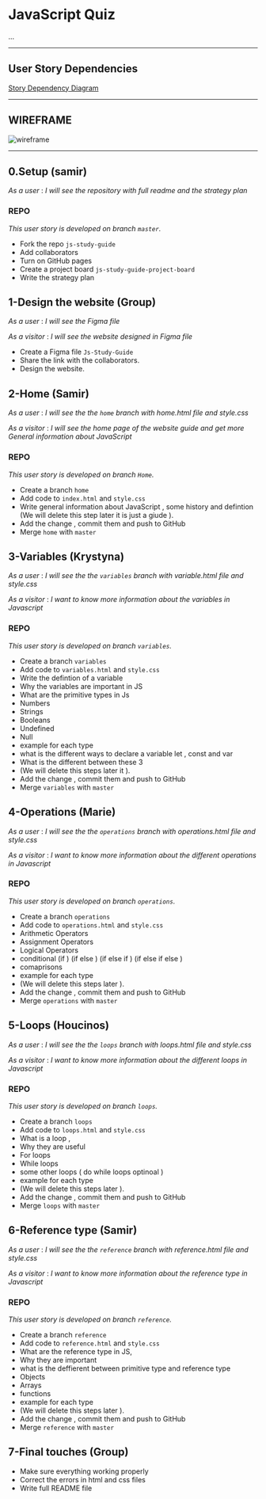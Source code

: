 # JavaScript Quiz

...

---

## User Story Dependencies

[Story Dependency Diagram](https://excalidraw.com/)

---

## WIREFRAME

![wireframe]()

---

## 0.Setup (samir)
_As a user_ : _I will see the repository with full readme and the strategy plan_

### REPO

 _This user story is developed on branch `master`._

- Fork the repo `js-study-guide` 
- Add collaborators 
- Turn on GitHub pages 
- Create a project board `js-study-guide-project-board`
- Write the strategy plan 


## 1-Design the website (Group)
_As a user_ : _I will see the Figma file_

_As a visitor_ : _I will see the website designed  in Figma file_

- Create a Figma file `Js-Study-Guide` 
- Share the link with the collaborators.
- Design the website.
  
## 2-Home (Samir)

_As a user_ : _I will see the the `home` branch with home.html file and style.css_

_As a visitor_ : _I will see the home page of the website guide and get more General information about JavaScript_

### REPO

 _This user story is developed on branch `Home`._

- Create a branch `home` 
- Add code to `index.html` and `style.css` 
- Write general information about JavaScript , some history and defintion (We will delete this step later it is just a giude ).
- Add the change , commit them and push to GitHub
- Merge `home` with `master`


## 3-Variables (Krystyna)

_As a user_ : _I will see the the `variables` branch with variable.html file and style.css_

_As a visitor_ : _I want to know more information about the variables in Javascript_

### REPO

 _This user story is developed on branch `variables`._

- Create a branch `variables` 
- Add code to `variables.html` and `style.css` 
- Write the defintion of a variable 
- Why the variables are important in JS
- What are the primitive types in Js
- Numbers
- Strings
- Booleans
- Undefined
- Null
- example for each type 
- what is the different ways to declare a variable  let , const and var 
- What is the different between these 3 
- (We will delete this steps later it  ).
- Add the change , commit them and push to GitHub
- Merge `variables` with `master`

## 4-Operations (Marie)

_As a user_ : _I will see the the `operations` branch with operations.html file and style.css_

_As a visitor_ : _I want to know more information about the different operations in Javascript_

### REPO

 _This user story is developed on branch `operations`._

- Create a branch `operations` 
- Add code to `operations.html` and `style.css` 
- Arithmetic Operators 
- Assignment Operators
- Logical Operators
- conditional (if )  (if  else ) (if else if )  (if else if  else )
- comaprisons
- example for each type 
- (We will delete this steps later ).
- Add the change , commit them and push to GitHub
- Merge `operations` with `master`
  
## 5-Loops (Houcinos)

_As a user_ : _I will see the the `loops` branch with loops.html file and style.css_

_As a visitor_ : _I want to know more information about the different loops in Javascript_

### REPO

 _This user story is developed on branch `loops`._

- Create a branch `loops` 
- Add code to `loops.html` and `style.css` 
- What is a loop , 
- Why they are useful 
- For loops
- While loops
- some other loops ( do while loops optinoal )
- example for each type 
- (We will delete this steps later ).
- Add the change , commit them and push to GitHub
- Merge `loops` with `master`


## 6-Reference type (Samir)

_As a user_ : _I will see the the `reference` branch with reference.html file and style.css_

_As a visitor_ : _I want to know more information about the reference type in Javascript_

### REPO

 _This user story is developed on branch `reference`._

- Create a branch `reference` 
- Add code to `reference.html` and `style.css` 
- What are the reference type in JS, 
- Why they are important 
- what is the deffierent between primitive type and reference type
- Objects
- Arrays
- functions
- example for each type 
- (We will delete this steps later ).
- Add the change , commit them and push to GitHub
- Merge `reference` with `master`

## 7-Final touches  (Group)

- Make sure everything working properly 
- Correct the errors in html and css files 
- Write full README file
